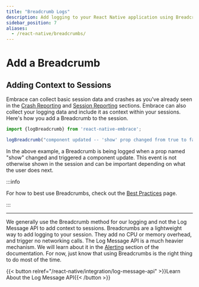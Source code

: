 ```yaml
---
title: "Breadcrumb Logs"
description: Add logging to your React Native application using Breadcrumbs with the Embrace SDK
sidebar_position: 7
aliases:
  - /react-native/breadcrumbs/
---
```


# Add a Breadcrumb

## Adding Context to Sessions

Embrace can collect basic session data and crashes as you've already seen in the [Crash Reporting](/react-native/integration/crash-reporting) and [Session Reporting](/react-native/integration/session-reporting) sections.
Embrace can also collect your logging data and include it as context within your sessions.
Here's how you add a Breadcrumb to the session.

```javascript
import {logBreadcrumb} from 'react-native-embrace';

logBreadcrumb("component updated -- 'show' prop changed from true to false");
```

In the above example, a Breadcrumb is being logged when a prop named "show" changed and triggered a component update.
This event is not otherwise shown in the session and can be important depending on what the user does next.

:::info

For how to best use Breadcrumbs, check out the [Best Practices](/best-practices/breadcrumbs) page. 

:::

---

We generally use the Breadcrumb method for our logging and not the Log Message API to add context to sessions.
Breadcrumbs are a lightweight way to add logging to your session. They add no CPU or memory overhead, and trigger no networking calls.
The Log Message API is a much heavier mechanism. We will learn about it in the [Alerting](/react-native/integration/log-message-api) section of the documentation.
For now, just know that using Breadcrumbs is the right thing to do most of the time.

{{< button relref="/react-native/integration/log-message-api" >}}Learn About the Log Message API{{< /button >}}
